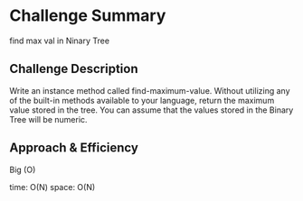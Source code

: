 # Challenge Summary
find max val in Ninary Tree

## Challenge Description
Write an instance method called find-maximum-value. Without utilizing any of the built-in methods available to your language, return the maximum value stored in the tree. You can assume that the values stored in the Binary Tree will be numeric.

## Approach & Efficiency
Big (O)

time: O(N)
space: O(N)


